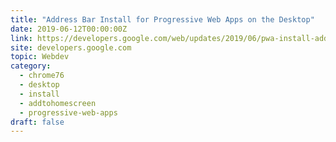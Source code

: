 ```yaml
---
title: "Address Bar Install for Progressive Web Apps on the Desktop"
date: 2019-06-12T00:00:00Z
link: https://developers.google.com/web/updates/2019/06/pwa-install-addressbar?utm_medium=RSS&utm_source=hune
site: developers.google.com
topic: Webdev
category:
  - chrome76
  - desktop
  - install
  - addtohomescreen
  - progressive-web-apps
draft: false
---
```

